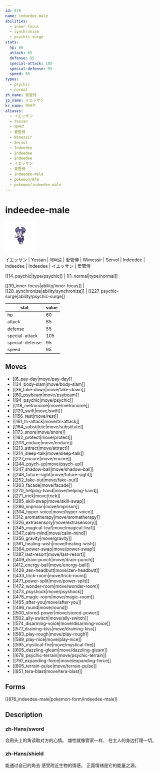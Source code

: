 ```yaml
---
id: 876
name: indeedee-male
abilities:
  - inner-focus
  - synchronize
  - psychic-surge
stats:
  hp: 60
  attack: 65
  defense: 55
  special-attack: 105
  special-defense: 95
  speed: 95
types:
  - psychic
  - normal
zh_name: 爱管侍
jp_name: イエッサン
kr_name: 에써르
aliases:
  - イエッサン
  - Yessan
  - 에써르
  - 愛管侍
  - Wimessir
  - Servol
  - Indeedee
  - Indeedee
  - Indeedee
  - イエッサン
  - 爱管侍
  - indeedee-male
  - pokemon/876
  - pokemon/indeedee-male
---
```

# indeedee-male

![](https://raw.githubusercontent.com/PokeAPI/sprites/master/sprites/pokemon/876.png)

イエッサン | Yessan | 에써르 | 愛管侍 | Wimessir | Servol | Indeedee | Indeedee | Indeedee | イエッサン | 爱管侍

[[14_psychic|type/psychic]] | [[1_normal|type/normal]]

[[39_inner-focus|ability/inner-focus]] | [[28_synchronize|ability/synchronize]] | [[227_psychic-surge|ability/psychic-surge]]

|stat|value|
|---|---|
|hp|60|
|attack|65|
|defense|55|
|special-attack|105|
|special-defense|95|
|speed|95|


## Moves

- [[6_pay-day|move/pay-day]]
- [[34_body-slam|move/body-slam]]
- [[36_take-down|move/take-down]]
- [[60_psybeam|move/psybeam]]
- [[94_psychic|move/psychic]]
- [[118_metronome|move/metronome]]
- [[129_swift|move/swift]]
- [[156_rest|move/rest]]
- [[161_tri-attack|move/tri-attack]]
- [[164_substitute|move/substitute]]
- [[173_snore|move/snore]]
- [[182_protect|move/protect]]
- [[203_endure|move/endure]]
- [[213_attract|move/attract]]
- [[214_sleep-talk|move/sleep-talk]]
- [[227_encore|move/encore]]
- [[244_psych-up|move/psych-up]]
- [[247_shadow-ball|move/shadow-ball]]
- [[248_future-sight|move/future-sight]]
- [[252_fake-out|move/fake-out]]
- [[263_facade|move/facade]]
- [[270_helping-hand|move/helping-hand]]
- [[271_trick|move/trick]]
- [[285_skill-swap|move/skill-swap]]
- [[286_imprison|move/imprison]]
- [[304_hyper-voice|move/hyper-voice]]
- [[312_aromatherapy|move/aromatherapy]]
- [[326_extrasensory|move/extrasensory]]
- [[345_magical-leaf|move/magical-leaf]]
- [[347_calm-mind|move/calm-mind]]
- [[356_gravity|move/gravity]]
- [[361_healing-wish|move/healing-wish]]
- [[384_power-swap|move/power-swap]]
- [[387_last-resort|move/last-resort]]
- [[409_drain-punch|move/drain-punch]]
- [[412_energy-ball|move/energy-ball]]
- [[428_zen-headbutt|move/zen-headbutt]]
- [[433_trick-room|move/trick-room]]
- [[471_power-split|move/power-split]]
- [[472_wonder-room|move/wonder-room]]
- [[473_psyshock|move/psyshock]]
- [[478_magic-room|move/magic-room]]
- [[495_after-you|move/after-you]]
- [[496_round|move/round]]
- [[500_stored-power|move/stored-power]]
- [[502_ally-switch|move/ally-switch]]
- [[574_disarming-voice|move/disarming-voice]]
- [[577_draining-kiss|move/draining-kiss]]
- [[583_play-rough|move/play-rough]]
- [[589_play-nice|move/play-nice]]
- [[595_mystical-fire|move/mystical-fire]]
- [[605_dazzling-gleam|move/dazzling-gleam]]
- [[678_psychic-terrain|move/psychic-terrain]]
- [[797_expanding-force|move/expanding-force]]
- [[805_terrain-pulse|move/terrain-pulse]]
- [[851_tera-blast|move/tera-blast]]

## Forms



[[876_indeedee-male|pokemon-form/indeedee-male]]

## Description

### zh-Hans/sword

会用头上的角读取对方的心情。
雄性就像管家一样，
在主人的身边打理一切。

### zh-Hans/shield

能通过自己的角去
感受附近生物的情感。
正面情绪是它的能量之源。

